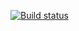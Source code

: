 [![Build status](https://ci.appveyor.com/api/projects/status/s0ybqrig0fx6covx?svg=true)](https://ci.appveyor.com/project/vmlysenkov/api-ci)
